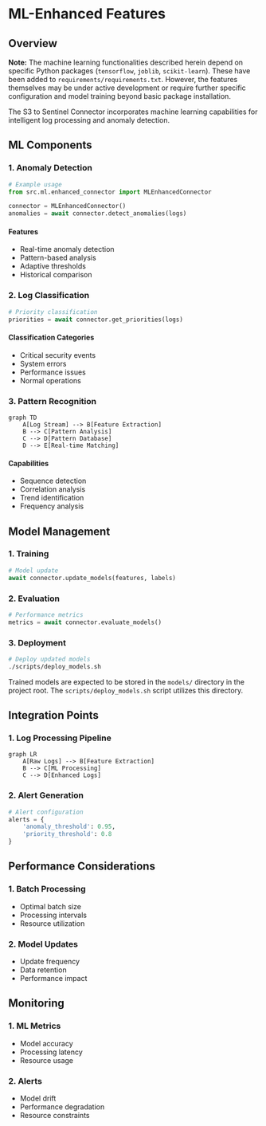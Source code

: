 # ML-Enhanced Features

## Overview

**Note:** The machine learning functionalities described herein depend on specific Python packages (`tensorflow`, `joblib`, `scikit-learn`). These have been added to `requirements/requirements.txt`. However, the features themselves may be under active development or require further specific configuration and model training beyond basic package installation.

The S3 to Sentinel Connector incorporates machine learning capabilities for intelligent log processing and anomaly detection.

## ML Components

### 1. Anomaly Detection

```python
# Example usage
from src.ml.enhanced_connector import MLEnhancedConnector

connector = MLEnhancedConnector()
anomalies = await connector.detect_anomalies(logs)
```

#### Features
- Real-time anomaly detection
- Pattern-based analysis
- Adaptive thresholds
- Historical comparison

### 2. Log Classification

```python
# Priority classification
priorities = await connector.get_priorities(logs)
```

#### Classification Categories
- Critical security events
- System errors
- Performance issues
- Normal operations

### 3. Pattern Recognition

```mermaid
graph TD
    A[Log Stream] --> B[Feature Extraction]
    B --> C[Pattern Analysis]
    C --> D[Pattern Database]
    D --> E[Real-time Matching]
```

#### Capabilities
- Sequence detection
- Correlation analysis
- Trend identification
- Frequency analysis

## Model Management

### 1. Training

```python
# Model update
await connector.update_models(features, labels)
```

### 2. Evaluation

```python
# Performance metrics
metrics = await connector.evaluate_models()
```

### 3. Deployment

```bash
# Deploy updated models
./scripts/deploy_models.sh
```
Trained models are expected to be stored in the `models/` directory in the project root. The `scripts/deploy_models.sh` script utilizes this directory.

## Integration Points

### 1. Log Processing Pipeline

```mermaid
graph LR
    A[Raw Logs] --> B[Feature Extraction]
    B --> C[ML Processing]
    C --> D[Enhanced Logs]
```

### 2. Alert Generation

```python
# Alert configuration
alerts = {
    'anomaly_threshold': 0.95,
    'priority_threshold': 0.8
}
```

## Performance Considerations

### 1. Batch Processing
- Optimal batch size
- Processing intervals
- Resource utilization

### 2. Model Updates
- Update frequency
- Data retention
- Performance impact

## Monitoring

### 1. ML Metrics
- Model accuracy
- Processing latency
- Resource usage

### 2. Alerts
- Model drift
- Performance degradation
- Resource constraints